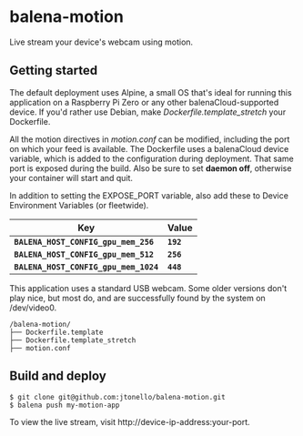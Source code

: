 # balena-motion
Live stream your device's webcam using motion.

## Getting started
The default deployment uses Alpine, a small OS that's ideal for running this application on a Raspberry Pi Zero or any other balenaCloud-supported device. If you'd rather use Debian, make _Dockerfile.template_stretch_ your Dockerfile.

All the motion directives in _motion.conf_ can be modified, including the port on which your feed is available. The Dockerfile uses a balenaCloud device variable, which is added to the configuration during deployment. That same port is exposed during the build. Also be sure to set __daemon off__, otherwise your container will start and quit.

In addition to setting the EXPOSE_PORT variable, also add these to Device Environment Variables (or fleetwide).

| __Key__                              | __Value__
|--------------------------------------|----------
|**`BALENA_HOST_CONFIG_gpu_mem_256`**  | **`192`**
|**`BALENA_HOST_CONFIG_gpu_mem_512`**  | **`256`**
|**`BALENA_HOST_CONFIG_gpu_mem_1024`** | **`448`**

This application uses a standard USB webcam. Some older versions don't play nice, but most do, and are successfully found by the system on /dev/video0.
```
/balena-motion/
├── Dockerfile.template
├── Dockerfile.template_stretch
├── motion.conf
```

## Build and deploy
```
$ git clone git@github.com:jtonello/balena-motion.git
$ balena push my-motion-app
```

To view the live stream, visit http://<nolink>device-ip-address:your-port.
